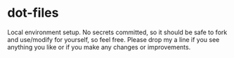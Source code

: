# dot-files

Local environment setup.  No secrets committed, so it should be safe to fork and use/modify for yourself, so feel free.
Please drop my a line if you see anything you like or if you make any changes or improvements.
